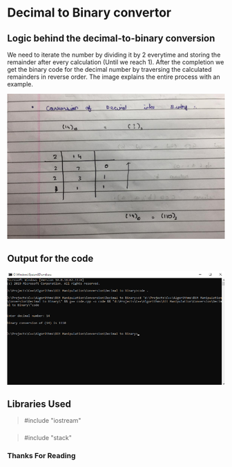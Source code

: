 # Decimal to Binary convertor

## Logic behind the decimal-to-binary conversion

We need to iterate the number by dividing it by 2 everytime and storing the remainder after every calculation (Until we reach 1). After the completion we get the binary code for the decimal number by traversing the calculated remainders in reverse order. The image explains the entire process with an example.

![Logic](Images/logic.jpeg)


## Output for the code

![Output](Images/output.png)

## Libraries Used

>#include "iostream"
###
>#include "stack"

### Thanks For Reading

